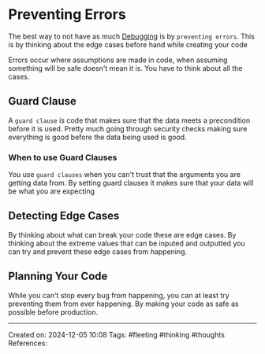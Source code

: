 # Preventing Errors 

The best way to not have as much [Debugging](./Debugging) is by `preventing errors`. This is by thinking about the edge cases before hand while creating your code

Errors occur where assumptions are made in code, when assuming something will be safe doesn't mean it is. You have to think about all the cases.

## Guard Clause

A `guard clause` is code that makes sure that the data meets a precondition before it is used. Pretty much going through security checks making sure everything is good before the data being used is good.

### When to use Guard Clauses

You use `guard clauses` when you can't trust that the arguments you are getting data from. By setting guard clauses it makes sure that your data will be what you are expecting

## Detecting Edge Cases

By thinking about what can break your code these are edge cases. By thinking about the extreme values that can be inputed and outputted you can try and prevent these edge cases from happening.

## Planning Your Code

While you can't stop every bug from happening, you can at least try preventing them from ever happening. By making your code as safe as possible before production.

---
Created on: 2024-12-05 10:08
Tags: #fleeting #thinking #thoughts
References:
